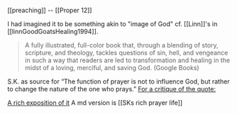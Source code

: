 [[preaching]] -- [[Proper 12]] 

I had imagined it to be something akin to "image of God" cf. [[Linn]]'s in [[linnGoodGoatsHealing1994]].  

> A fully illustrated, full-color book that, through a blending of story, scripture, and theology, tackles questions of sin, hell, and vengeance in such a way that readers are led to transformation and healing in the midst of a loving, merciful, and saving God. (Google Books)

S.K. as source for “The function of prayer is not to influence God, but rather to change the nature of the one who prays.” [For a critique of the quote:](https://joelkime.com/2023/11/18/why-i-dont-like-the-phrase-prayer-doesnt-change-god-it-changes-us-praying-in-the-spirit-preview/)

[A rich exposition of it](https://www.americamagazine.org/faith/2020/02/28/startling-prayer-life-soren-kierkegaard#:~:text=The%20function%20of%20prayer%20is%20not%20to,the%20nature%20of%20the%20one%20who%20prays.%E2%80%9D) A md version is [[SKs rich prayer life]]


